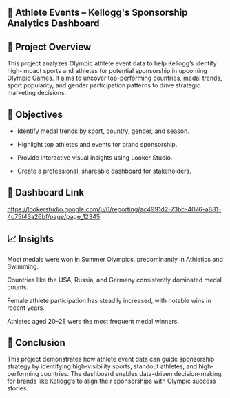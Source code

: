 ## 🏅 Athlete Events – Kellogg's Sponsorship Analytics Dashboard

## 📌 Project Overview

This project analyzes Olympic athlete event data to help Kellogg’s identify high-impact sports and athletes for potential sponsorship in upcoming Olympic Games. It aims to uncover top-performing countries, medal trends, sport popularity, and gender participation patterns to drive strategic marketing decisions.

## 🎯 Objectives

- Identify medal trends by sport, country, gender, and season.

- Highlight top athletes and events for brand sponsorship.

- Provide interactive visual insights using Looker Studio.

- Create a professional, shareable dashboard for stakeholders.

## 🔗 Dashboard Link

https://lookerstudio.google.com/u/0/reporting/ac4991d2-73bc-4076-a881-4c75f43a26bf/page/page_12345


## 📈 Insights
Most medals were won in Summer Olympics, predominantly in Athletics and Swimming.

Countries like the USA, Russia, and Germany consistently dominated medal counts.

Female athlete participation has steadily increased, with notable wins in recent years.

Athletes aged 20–28 were the most frequent medal winners.

## 📌 Conclusion
This project demonstrates how athlete event data can guide sponsorship strategy by identifying high-visibility sports, standout athletes, and high-performing countries. The dashboard enables data-driven decision-making for brands like Kellogg’s to align their sponsorships with Olympic success stories.
